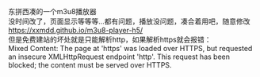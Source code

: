 东拼西凑的一个m3u8播放器<br>
没时间改了，页面显示等等等...都有问题，播放没问题，凑合着用吧，随意修改<br>
https://xxmdd.github.io/m3u8-player-h5/
<br>但是免费建站的坏处就是只能解析http，如果解析https就会报错：<br>
Mixed Content: The page at 'https' was loaded over HTTPS, but requested an insecure XMLHttpRequest endpoint 'http'. This request has been blocked; the content must be served over HTTPS.
